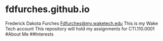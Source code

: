 # fdfurches.github.io
Frederick Dakota Furches
Fdfurches@my.waketech.edu
This is my Wake Tech account
This repository will hold my assignments for CTI.110.0001
#About Me
##Interests
